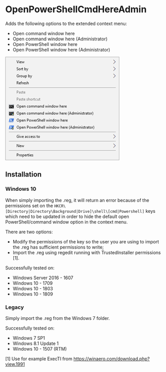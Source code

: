 # OpenPowerShellCmdHereAdmin
Adds the following options to the extended context menu:
* Open command window here
* Open command window here (Administrator)
* Open PowerShell window here
* Open PowerShell window here (Administrator)

![Tweaked context menu](https://raw.githubusercontent.com/bitsadmin/winconfig/master/OpenPowerShellCmdHereAdmin/cmd_ps_here.png "Context menu containing cmd.exe and PowerShell")

## Installation
### Windows 10
When simply importing the .reg, it will return an error because of the permissions set on the `HKCR\[Directory|Directory\Background|Drive]\shell\[cmd|Powershell]` keys which need to be updated in order to hide the default open PowerShell/command window option in the context menu.

There are two options:
* Modify the permissions of the key so the user you are using to import the .reg has sufficient permissions to write;
* Import the .reg using regedit running with TrustedInstaller permissions [1].

Successfully tested on:
* Windows Server 2016 - 1607
* Windows 10 - 1709
* Windows 10 - 1803
* Windows 10 - 1809

### Legacy
Simply import the .reg from the Windows 7 folder.

Successfully tested on:
* Windows 7 SP1
* Windows 8.1 Update 1
* Windows 10 - 1507 (RTM)


[1] Use for example ExecTI from https://winaero.com/download.php?view.1991

